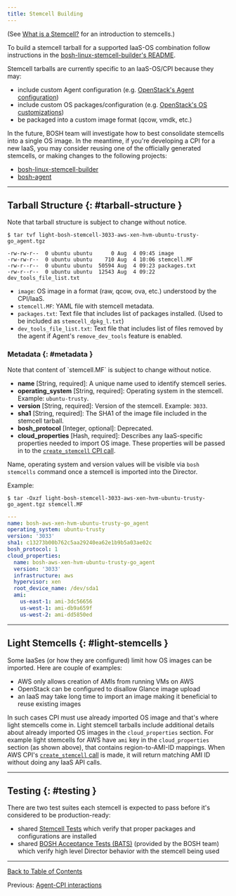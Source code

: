 ```yaml
---
title: Stemcell Building
---
```


(See [What is a Stemcell?](stemcell.md) for an introduction to stemcells.)

To build a stemcell tarball for a supported IaaS-OS combination follow instructions in the [bosh-linux-stemcell-builder's README](https://github.com/cloudfoundry/bosh-linux-stemcell-builder/blob/master/README.md).

Stemcell tarballs are currently specific to an IaaS-OS/CPI because they may:

- include custom Agent configuration (e.g. [OpenStack's Agent configuration](https://github.com/cloudfoundry/bosh/blob/ede389a2e112e1b4f2dbc4495c08977da4439483/stemcell_builder/stages/bosh_openstack_agent_settings/apply.sh#L12-L41))
- include custom OS packages/configuration (e.g. [OpenStack's OS customizations](https://github.com/cloudfoundry/bosh/blob/cdd7c7b333d076aa96c648825b1e9ba4ba7a22ba/bosh-stemcell/lib/bosh/stemcell/stage_collection.rb#L93-L94))
- be packaged into a custom image format (qcow, vmdk, etc.)

In the future, BOSH team will investigate how to best consolidate stemcells into a single OS image. In the meantime, if you're developing a CPI for a new IaaS, you may consider reusing one of the officially generated stemcells, or making changes to the following projects:

- [bosh-linux-stemcell-builder](https://github.com/cloudfoundry/bosh-linux-stemcell-builder)
- [bosh-agent](https://github.com/cloudfoundry/bosh-agent)

---
## Tarball Structure {: #tarball-structure }

<p class="note">Note that tarball structure is subject to change without notice.</p>

```shell
$ tar tvf light-bosh-stemcell-3033-aws-xen-hvm-ubuntu-trusty-go_agent.tgz

-rw-rw-r--  0 ubuntu ubuntu      0 Aug  4 09:45 image
-rw-rw-r--  0 ubuntu ubuntu    710 Aug  4 10:06 stemcell.MF
-rw-r--r--  0 ubuntu ubuntu  50594 Aug  4 09:23 packages.txt
-rw-r--r--  0 ubuntu ubuntu  12543 Aug  4 09:22 dev_tools_file_list.txt
```

* `image`: OS image in a format (raw, qcow, ova, etc.) understood by the CPI/IaaS.
* `stemcell.MF`: YAML file with stemcell metadata.
* `packages.txt`: Text file that includes list of packages installed. (Used to be included as `stemcell_dpkg_l.txt`)
* `dev_tools_file_list.txt`: Text file that includes list of files removed by the agent if Agent's `remove_dev_tools` feature is enabled.

### Metadata {: #metadata }

<p class="note">Note that content of `stemcell.MF` is subject to change without notice.</p>

* **name** [String, required]: A unique name used to identify stemcell series.
* **operating_system** [String, required]: Operating system in the stemcell. Example: `ubuntu-trusty`.
* **version** [String, required]: Version of the stemcell. Example: `3033`.
* **sha1** [String, required]: The SHA1 of the image file included in the stemcell tarball.
* **bosh_protocol** [Integer, optional]: Deprecated.
* **cloud_properties** [Hash, required]: Describes any IaaS-specific properties needed to import OS image. These properties will be passed in to the [`create_stemcell` CPI call](cpi-api-v1.md#create-stemcell).

Name, operating system and version values will be visible via `bosh stemcells` command once a stemcell is imported into the Director.

Example:

```shell
$ tar -Oxzf light-bosh-stemcell-3033-aws-xen-hvm-ubuntu-trusty-go_agent.tgz stemcell.MF
```

```yaml
---
name: bosh-aws-xen-hvm-ubuntu-trusty-go_agent
operating_system: ubuntu-trusty
version: '3033'
sha1: c13273b00b762c5aa29240ea62e1b9b5a03ae02c
bosh_protocol: 1
cloud_properties:
  name: bosh-aws-xen-hvm-ubuntu-trusty-go_agent
  version: '3033'
  infrastructure: aws
  hypervisor: xen
  root_device_name: /dev/sda1
  ami:
    us-east-1: ami-3dc56656
    us-west-1: ami-db9a659f
    us-west-2: ami-dd5850ed
```

---
## Light Stemcells {: #light-stemcells }

Some IaaSes (or how they are configured) limit how OS images can be imported. Here are couple of examples:

- AWS only allows creation of AMIs from running VMs on AWS
- OpenStack can be configured to disallow Glance image upload
- an IaaS may take long time to import an image making it beneficial to reuse existing images

In such cases CPI must use already imported OS image and that's where light stemcells come in. Light stemcell tarballs include additional details about already imported OS images in the `cloud_properties` section. For example light stemcells for AWS have `ami` key in the `cloud_properties` section (as shown above), that contains region-to-AMI-ID mappings. When AWS CPI's [`create_stemcell` call](cpi-api-v1.md#create-stemcell) is made, it will return matching AMI ID without doing any IaaS API calls.

---
## Testing {: #testing }

There are two test suites each stemcell is expected to pass before it's considered to be production-ready:

- shared [Stemcell Tests](https://github.com/cloudfoundry/bosh-linux-stemcell-builder/tree/master/bosh-stemcell/spec) which verify that proper packages and configurations are installed
- shared [BOSH Acceptance Tests (BATS)](https://github.com/cloudfoundry/bosh/blob/master/docs/running_tests.md#bosh-acceptance-tests-bats) (provided by the BOSH team) which verify high level Director behavior with the stemcell being used

---
[Back to Table of Contents](index.md#extend)

Previous: [Agent-CPI interactions](agent-cpi-interactions.html)
